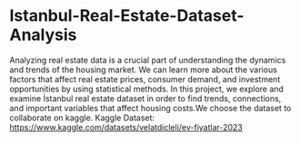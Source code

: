 # Istanbul-Real-Estate-Dataset-Analysis
Analyzing real estate data is a crucial part of understanding the dynamics and trends of the
housing market. We can learn more about the various factors that affect real estate prices,
consumer demand, and investment opportunities by using statistical methods. In this project,
we explore and examine İstanbul real estate dataset in order to find trends, connections, and
important variables that affect housing costs.We choose the dataset to collaborate on
kaggle.
Kaggle Dataset: https://www.kaggle.com/datasets/velatdicleli/ev-fiyatlar-2023 
